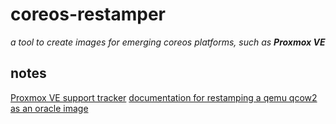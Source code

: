 # coreos-restamper
_a tool to create images for emerging coreos platforms, such as __Proxmox VE___

## notes
[Proxmox VE support tracker](https://github.com/coreos/fedora-coreos-tracker/issues/1652#issuecomment-2610685484)
[documentation for restamping a qemu qcow2 as an oracle image](https://github.com/travier/fedora-coreos-docs/blob/main-prov-oraclecloud/modules/ROOT/pages/provisioning-oraclecloud.adoc#creating-an-oracle-cloud-infrastructure-custom-image)
